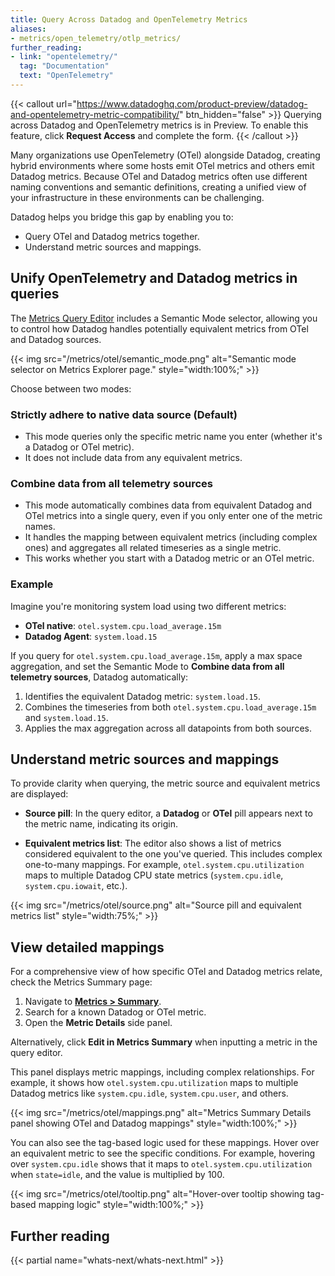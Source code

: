 ```yaml
---
title: Query Across Datadog and OpenTelemetry Metrics
aliases:
- metrics/open_telemetry/otlp_metrics/
further_reading:
- link: "opentelemetry/"
  tag: "Documentation"
  text: "OpenTelemetry"
---
```


{{< callout url="https://www.datadoghq.com/product-preview/datadog-and-opentelemetry-metric-compatibility/" btn_hidden="false" >}}
Querying across Datadog and OpenTelemetry metrics is in Preview. To enable this feature, click <strong>Request Access</strong> and complete the form.
{{< /callout >}}

Many organizations use OpenTelemetry (OTel) alongside Datadog, creating hybrid environments where some hosts emit OTel metrics and others emit Datadog metrics. Because OTel and Datadog metrics often use different naming conventions and semantic definitions, creating a unified view of your infrastructure in these environments can be challenging.

Datadog helps you bridge this gap by enabling you to:

- Query OTel and Datadog metrics together.
- Understand metric sources and mappings.

## Unify OpenTelemetry and Datadog metrics in queries

The [Metrics Query Editor][1] includes a Semantic Mode selector, allowing you to control how Datadog handles potentially equivalent metrics from OTel and Datadog sources.

{{< img src="/metrics/otel/semantic_mode.png" alt="Semantic mode selector on Metrics Explorer page." style="width:100%;" >}}

Choose between two modes:

### Strictly adhere to native data source (Default)

- This mode queries only the specific metric name you enter (whether it's a Datadog or OTel metric).
- It does not include data from any equivalent metrics.

### Combine data from all telemetry sources

- This mode automatically combines data from equivalent Datadog and OTel metrics into a single query, even if you only enter one of the metric names.
- It handles the mapping between equivalent metrics (including complex ones) and aggregates all related timeseries as a single metric.
- This works whether you start with a Datadog metric or an OTel metric.

### Example

Imagine you're monitoring system load using two different metrics:

- **OTel native**: `otel.system.cpu.load_average.15m`
- **Datadog Agent**: `system.load.15`

If you query for `otel.system.cpu.load_average.15m`, apply a max space aggregation, and set the Semantic Mode to **Combine data from all telemetry sources**, Datadog automatically:

1. Identifies the equivalent Datadog metric: `system.load.15`.
2. Combines the timeseries from both `otel.system.cpu.load_average.15m` and `system.load.15`.
3. Applies the max aggregation across all datapoints from both sources.

## Understand metric sources and mappings

To provide clarity when querying, the metric source and equivalent metrics are displayed:

- **Source pill**: In the query editor, a **Datadog** or **OTel** pill appears next to the metric name, indicating its origin.

- **Equivalent metrics list**: The editor also shows a list of metrics considered equivalent to the one you've queried. This includes complex one-to-many mappings. For example, `otel.system.cpu.utilization` maps to multiple Datadog CPU state metrics (`system.cpu.idle`, `system.cpu.iowait`, etc.).

{{< img src="/metrics/otel/source.png" alt="Source pill and equivalent metrics list" style="width:75%;" >}}

## View detailed mappings

For a comprehensive view of how specific OTel and Datadog metrics relate, check the Metrics Summary page:

1. Navigate to [**Metrics > Summary**][2].
2. Search for a known Datadog or OTel metric.
3. Open the **Metric Details** side panel.

Alternatively, click **Edit in Metrics Summary** when inputting a metric in the query editor.

This panel displays metric mappings, including complex relationships. For example, it shows how `otel.system.cpu.utilization` maps to multiple Datadog metrics like `system.cpu.idle`, `system.cpu.user`, and others.

{{< img src="/metrics/otel/mappings.png" alt="Metrics Summary Details panel showing OTel and Datadog mappings" style="width:100%;" >}}

You can also see the tag-based logic used for these mappings. Hover over an equivalent metric to see the specific conditions. For example, hovering over `system.cpu.idle` shows that it maps to `otel.system.cpu.utilization` when `state=idle`, and the value is multiplied by 100.

{{< img src="/metrics/otel/tooltip.png" alt="Hover-over tooltip showing tag-based mapping logic" style="width:100%;" >}}

## Further reading

{{< partial name="whats-next/whats-next.html" >}}

[1]: https://app.datadoghq.com/metric/explorer
[2]: https://app.datadoghq.com/metric/summary
